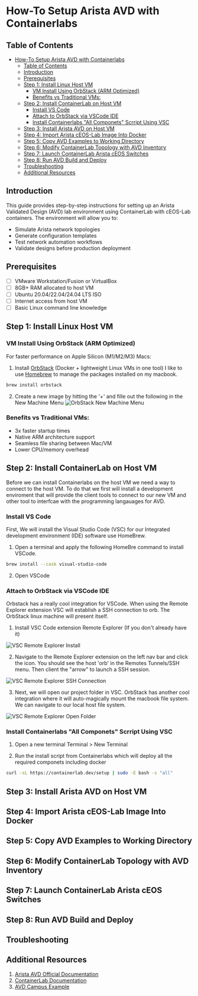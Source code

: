 # How-To Setup Arista AVD with Containerlabs

## Table of Contents
- [How-To Setup Arista AVD with Containerlabs](#how-to-setup-arista-avd-with-containerlabs)
  - [Table of Contents](#table-of-contents)
  - [Introduction](#introduction)
  - [Prerequisites](#prerequisites)
  - [Step 1: Install Linux Host VM](#step-1-install-linux-host-vm)
    - [VM Install Using OrbStack (ARM Optimized)](#vm-install-using-orbstack-arm-optimized)
    - [Benefits vs Traditional VMs:](#benefits-vs-traditional-vms)
  - [Step 2: Install ContainerLab on Host VM](#step-2-install-containerlab-on-host-vm)
    - [Install VS Code](#install-vs-code)
    - [Attach to OrbStack via VSCode IDE](#attach-to-orbstack-via-vscode-ide)
    - [Install Containerlabs "All Componets" Scrript Using VSC](#install-containerlabs-all-componets-scrript-using-vsc)
  - [Step 3: Install Arista AVD on Host VM](#step-3-install-arista-avd-on-host-vm)
  - [Step 4: Import Arista cEOS-Lab Image Into Docker](#step-4-import-arista-ceos-lab-image-into-docker)
  - [Step 5: Copy AVD Examples to Working Directory](#step-5-copy-avd-examples-to-working-directory)
  - [Step 6: Modify ContainerLab Topology with AVD Inventory](#step-6-modify-containerlab-topology-with-avd-inventory)
  - [Step 7: Launch ContainerLab Arista cEOS Switches](#step-7-launch-containerlab-arista-ceos-switches)
  - [Step 8: Run AVD Build and Deploy](#step-8-run-avd-build-and-deploy)
  - [Troubleshooting](#troubleshooting)
  - [Additional Resources](#additional-resources)

## Introduction

This guide provides step-by-step instructions for setting up an Arista Validated Design (AVD) lab environment using ContainerLab with cEOS-Lab containers. The environment will allow you to:
- Simulate Arista network topologies
- Generate configuration templates
- Test network automation workflows
- Validate designs before production deployment

## Prerequisites

- [ ] VMware Workstation/Fusion or VirtualBox
- [ ] 8GB+ RAM allocated to host VM
- [ ] Ubuntu 20.04/22.04/24.04 LTS ISO
- [ ] Internet access from host VM
- [ ] Basic Linux command line knowledge

## Step 1: Install Linux Host VM

### VM Install Using OrbStack (ARM Optimized)

For faster performance on Apple Silicon (M1/M2/M3) Macs:

1. Install [OrbStack](https://orbstack.dev/download) (Docker + lightweight Linux VMs in one tool)
   I like to use [Homebrew](https://brew.sh/) to manage the packages installed on my macbook.

```bash
brew install orbstack
```

2.  Create a new image by hitting the '+' and fille out the following in the New Machine Menu
![OrbStack New Machine Menu](images/orbstack_newmachine_menu.png)

### Benefits vs Traditional VMs:
- 3x faster startup times
- Native ARM architecture support
- Seamless file sharing between Mac/VM
- Lower CPU/memory overhead

## Step 2: Install ContainerLab on Host VM

Before we can install Containerlabs on the host VM we need a way to connect to the host VM. To do that we first will install a development enviroment that will provide the client tools to connect to our new VM and other tool to interfcae with the programming langauages for AVD.

### Install VS Code 

First, We will install the Visual Studio Code (VSC) for our Integrated development environment (IDE) software use HomeBrew.

1. Open a terminal and apply the following HomeBre command to install VSCode.

```bash
brew install --cask visual-studio-code
```

2. Open VSCode

### Attach to OrbStack via VSCode IDE

Orbstack has a really cool integration for VSCode. When using the Remote Explorer extension VSC will establish a SSH connection to orb. The OrbStack linux machine will present itself.

1. Install VSC Code extension Remote Explorer (If you don't already have it)

![VSC Remote Explorer Install](images/vsc_extension_remoteExplorer.png)

2. Navigate to the Remote Explorer extension on the left nav bar and click the icon. You should see the host 'orb' in the Remotes Tunnels/SSH menu. Then client the "arrow" to launch a SSH session. 

![VSC Remote Explorer SSH Connection](images/vsc_remoteExplorer_sshConnect.png)

3. Next, we will open our project folder in VSC. OrbStack has another cool integration where it will auto-magically mount the macbook file system. We can navigate to our local host file system.

![VSC Remote Explorer Open Folder](images/vsc_explorer_openFolder.png)

### Install Containerlabs "All Componets" Scrript Using VSC

1. Open a new terminal Terminal > New Terminal

2. Run the install script from Containerlabs which will deploy all the required componets including docker

```bash
curl -sL https://containerlab.dev/setup | sudo -E bash -s "all"
```


## Step 3: Install Arista AVD on Host VM

## Step 4: Import Arista cEOS-Lab Image Into Docker

## Step 5: Copy AVD Examples to Working Directory

## Step 6: Modify ContainerLab Topology with AVD Inventory

## Step 7: Launch ContainerLab Arista cEOS Switches

## Step 8: Run AVD Build and Deploy

## Troubleshooting

## Additional Resources
1. [Arista AVD Official Documentation](https://avd.arista.com/5.4/index.html)
2. [ContainerLab Documentation](https://containerlab.dev/)
3. [AVD Campus Example](https://avd.arista.com/5.4/ansible_collections/arista/avd/examples/campus-fabric/index.html)